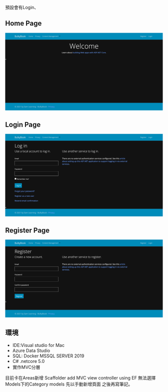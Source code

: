 預設會有Login、
## Home Page
![image](https://github.com/heysam/SamLearningWork/blob/master/dotnetcore/BulkyBook/BulkyBook/wwwroot/images/pageHome.png)

## Login Page
![image](https://github.com/heysam/SamLearningWork/blob/master/dotnetcore/BulkyBook/BulkyBook/wwwroot/images/pageLogin.png)

## Register Page
![image](https://github.com/heysam/SamLearningWork/blob/master/dotnetcore/BulkyBook/BulkyBook/wwwroot/images/pageRegister.png)

## 環境
* IDE:Visual studio for Mac
* Azure Data Studio
* SQL: Docker MSSQL SERVER 2019
* C# .netcore 5.0
* 實作MVC分層

目前卡在Areas新增 Scaffolder add MVC view controller using EF 無法選擇 Models下的Category models
先以手動新增頁面
之後再寫筆記。

